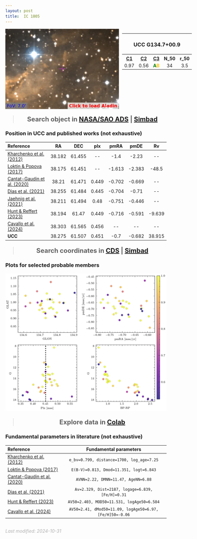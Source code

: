 ```yaml
---
layout: post
title:  IC 1805
---
```

<div style="display: flex; justify-content: space-between; width:720px;height:250px">
<div style="text-align: center;">
<!-- WEBP image -->
<img id="myImage" src="https://raw.githubusercontent.com/ucc23/Q2P/main/plots/ic1805_aladin.webp" alt="Clickable Image" style="width:355px;height:250px; cursor: pointer;">

<!-- Div to contain Aladin Lite viewer -->
<div id="aladin-lite-div" style="width:355px;height:250px;display:none;"></div>

<!-- Aladin Lite script (will be loaded after the image is clicked) -->
<script type="text/javascript">
// Function to load Aladin Lite after image click and hide the image
function loadAladinLiteAndHideImage() {
    // Dynamically load the Aladin Lite script
    let aladinScript = document.createElement('script');
    aladinScript.src = "https://aladin.cds.unistra.fr/AladinLite/api/v3/latest/aladin.js";
    aladinScript.charset = "utf-8";
    aladinScript.onload = function () {
        A.init.then(() => {
            let aladin = A.aladin('#aladin-lite-div', {survey:"P/DSS2/color", fov:0.117, target: "38.275 61.507"});
            // Remove the image
            document.getElementById('myImage').remove();
            // Hide the image
            //document.getElementById('myImage').style.visibility = "hidden";
            // Show the Aladin Lite viewer
            document.getElementById('aladin-lite-div').style.display = 'block';
        });
     };
    document.head.appendChild(aladinScript);
}
// Event listener for image click
document.getElementById('myImage').addEventListener('click', loadAladinLiteAndHideImage);
</script>
</div>
<!-- Left block -->

<table style="text-align: center; width:355px;height:250px;">
  <!-- Row 1 (title) -->
  <tr>
    <td colspan="5"><h3>UCC G134.7+00.9</h3></td>
  </tr>
  <!-- Row 2 -->
  <tr>
    <th><a href="https://ucc.ar/faq#what-are-the-c1-c2-and-c3-parameters" title="Photometric class">C1</a></th>
    <th><a href="https://ucc.ar/faq#what-are-the-c1-c2-and-c3-parameters" title="Density class">C2</a></th>
    <th><a href="https://ucc.ar/faq#what-are-the-c1-c2-and-c3-parameters" title="Combined class">C3</a></th>
    <th><div title="Stars with membership probability >50%">N_50</div></th>
    <th><div title="Radius that contains half the members [arcmin]">r_50</div></th>
  </tr>
  <!-- Row 3 -->
  <tr>
    <td>0.97</td>
    <td>0.56</td>
    <td><span style="color: green; font-weight: bold;">A</span><span style="color: #FFC300; font-weight: bold;">B</span></td>
    <td>34</td>
    <td>3.5</td>
  </tr>
</table>
</div>

> <p style="text-align:center; font-weight: bold; font-size:20px">Search object in <a href="https://ui.adsabs.harvard.edu/search/q=%20collection%3Aastronomy%20body%3A%22IC%201805%22&sort=date%20desc%2C%20bibcode%20desc&p_=0" target="_blank">NASA/SAO ADS</a> | <a href="https://simbad.cds.unistra.fr/simbad/sim-id-refs?Ident=ic1805" target="_blank">Simbad</a></p>


### Position in UCC and published works (not exhaustive)

| Reference    | RA    | DEC   | plx  | pmRA  | pmDE   |  Rv  |
| :---         | :---: | :---: | :---: | :---: | :---: | :---: |
|[Kharchenko et al. (2012)](https://ui.adsabs.harvard.edu/abs/2012A%26A...543A.156K) | 38.182 | 61.455 | -- | -1.4 | -2.23 | -- |
|[Loktin & Popova (2017)](https://ui.adsabs.harvard.edu/abs/2017AstBu..72..257L/abstract) | 38.175 | 61.451 | -- | -1.613 | -2.383 | -48.5 |
|[Cantat-Gaudin et al. (2020)](https://ui.adsabs.harvard.edu/abs/2020A%26A...640A...1C) | 38.21 | 61.471 | 0.449 | -0.702 | -0.669 | -- |
|[Dias et al. (2021)](https://ui.adsabs.harvard.edu/abs/2021MNRAS.504..356D) | 38.255 | 61.484 | 0.445 | -0.704 | -0.71 | -- |
|[Jaehnig et al. (2021)](https://ui.adsabs.harvard.edu/abs/2021ApJ...923..129J/abstract) | 38.211 | 61.494 | 0.48 | -0.751 | -0.446 | -- |
|[Hunt & Reffert (2023)](https://ui.adsabs.harvard.edu/abs/2023A%26A...673A.114H/abstract) | 38.194 | 61.47 | 0.449 | -0.716 | -0.591 | -9.639 |
|[Cavallo et al. (2024)](https://ui.adsabs.harvard.edu/abs/2024AJ....167...12C/abstract) | 38.303 | 61.565 | 0.456 | -- | -- | -- |
| **UCC** |38.275 | 61.507 | 0.451 | -0.7 | -0.682 | 38.915 |

> <p style="text-align:center; font-weight: bold; font-size:20px">Search coordinates in <a href="https://cdsportal.u-strasbg.fr/?target=38.275,+61.507" target="_blank">CDS</a> | <a href="https://simbad.cds.unistra.fr/mobile/object_list.html?coord=38.275%2061.507&output=json&radius=5&userEntry=ic1805" target="_blank">Simbad</a></p>

### Plots for selected probable members

![CLUSTER](https://raw.githubusercontent.com/ucc23/Q2P/main/plots/ic1805.webp)


> <p style="text-align:center; font-weight: bold; font-size:20px">Explore data in <a href="https://colab.research.google.com/github/UCC23/Q2P/blob/master/notebooks/ic1805.ipynb" target="_blank">Colab</a></p>


### Fundamental parameters in literature (not exhaustive)

| Reference |  Fundamental parameters |
| :---         |     :---:      |
| [Kharchenko et al. (2012)](https://ui.adsabs.harvard.edu/abs/2012A%26A...543A.156K) | `e_bv=0.799, distance=1700, log_age=7.25` |
| [Loktin & Popova (2017)](https://ui.adsabs.harvard.edu/abs/2017AstBu..72..257L/abstract) | `E(B-V)=0.813, Dmod=11.351, logt=6.843` |
| [Cantat-Gaudin et al. (2020)](https://ui.adsabs.harvard.edu/abs/2020A%26A...640A...1C) | `AVNN=2.22, DMNN=11.47, AgeNN=6.88` |
| [Dias et al. (2021)](https://ui.adsabs.harvard.edu/abs/2021MNRAS.504..356D) | `Av=2.329, Dist=2187, logage=6.839, [Fe/H]=0.31` |
| [Hunt & Reffert (2023)](https://ui.adsabs.harvard.edu/abs/2023A%26A...673A.114H/abstract) | `AV50=2.403, MOD50=11.531, logAge50=6.584` |
| [Cavallo et al. (2024)](https://ui.adsabs.harvard.edu/abs/2024AJ....167...12C/abstract) | `AV50=2.41, dMod50=11.09, logAge50=6.97, [Fe/H]50=-0.06` |

<br>
<font color="b3b1b1"><i>Last modified: 2024-10-31</i></font>
